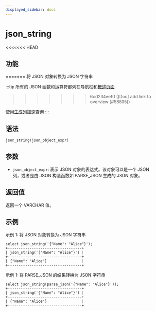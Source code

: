 ```yaml
---
displayed_sidebar: docs
---
```


# json_string

<<<<<<< HEAD
## 功能
=======
将 JSON 对象转换为 JSON 字符串

:::tip
所有的 JSON 函数和运算符都列在导航栏和[概述页面](../overview-of-json-functions-and-operators.md)
>>>>>>> 6cd234eef0 ([Doc] add link to overview (#58805))

使用[生成列](../../../sql-statements/generated_columns.md)加速查询
:::

## 语法

```SQL
json_string(json_object_expr)
```

## 参数

- `json_object_expr`: 表示 JSON 对象的表达式。该对象可以是一个 JSON 列，或者是由 JSON 构造函数如 PARSE_JSON 生成的 JSON 对象。

## 返回值

返回一个 VARCHAR 值。

## 示例

示例 1: 将 JSON 对象转换为 JSON 字符串

```Plain
select json_string('{"Name": "Alice"}');
+----------------------------------+
| json_string('{"Name": "Alice"}') |
+----------------------------------+
| {"Name": "Alice"}                |
+----------------------------------+
```

示例 1: 将 PARSE_JSON 的结果转换为 JSON 字符串

```Plain
select json_string(parse_json('{"Name": "Alice"}'));
+----------------------------------+
| json_string('{"Name": "Alice"}') |
+----------------------------------+
| {"Name": "Alice"}                |
+----------------------------------+
```
